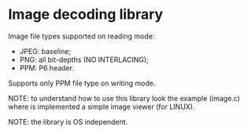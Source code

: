 # Image decoding library

Image file types supported on reading mode: 
- JPEG: baseline;
- PNG: all bit-depths (NO INTERLACING);
- PPM: P6 header.

Supports only PPM file type on writing mode.

NOTE: to understand how to use this library look the example (image.c) where is implemented a simple image viewer (for LINUX).

NOTE: the library is OS independent.